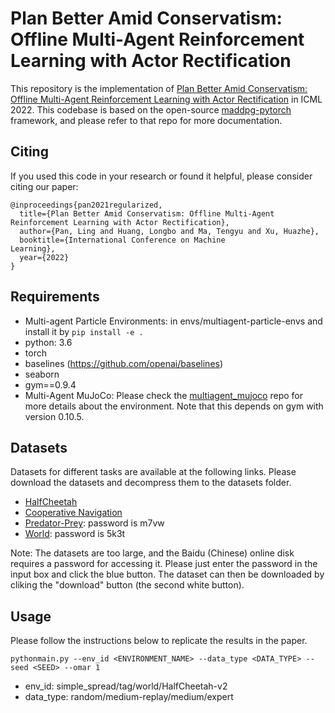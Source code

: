# Plan Better Amid Conservatism: Offline Multi-Agent Reinforcement Learning with Actor Rectification

This repository is the implementation of [Plan Better Amid Conservatism: Offline Multi-Agent Reinforcement Learning with Actor Rectification](https://proceedings.mlr.press/v162/pan22a/pan22a.pdf) in ICML 2022. This codebase is based on the open-source [maddpg-pytorch](https://github.com/shariqiqbal2810/maddpg-pytorch) framework, and please refer to that repo for more documentation.

## Citing

If you used this code in your research or found it helpful, please consider citing our paper:
```
@inproceedings{pan2021regularized,
  title={Plan Better Amid Conservatism: Offline Multi-Agent Reinforcement Learning with Actor Rectification},
  author={Pan, Ling and Huang, Longbo and Ma, Tengyu and Xu, Huazhe},
  booktitle={International Conference on Machine
Learning},
  year={2022}
}
```

## Requirements

- Multi-agent Particle Environments: in envs/multiagent-particle-envs and install it by `pip install -e .`
- python: 3.6
- torch
- baselines (https://github.com/openai/baselines)
- seaborn
- gym==0.9.4
- Multi-Agent MuJoCo: Please check the [multiagent_mujoco](https://github.com/schroederdewitt/multiagent_mujoco) repo for more details about the environment. Note that this depends on gym with version 0.10.5.

## Datasets
Datasets for different tasks are available at the following links. Please download the datasets and decompress them to the datasets folder.
- [HalfCheetah](https://drive.google.com/file/d/1zELoWUZoy3wPpwYni9t_TbzOjF4Px2f0/view?usp=sharing)
- [Cooperative Navigation](https://drive.google.com/file/d/1YVk_ajtvbcq8R2m0u0RasfB0csToV7XP/view?usp=sharing)
- [Predator-Prey](https://pan.baidu.com/s/16W-UyyCtfKDt9oTgeNOhJA): password is m7vw
- [World](https://pan.baidu.com/s/1pjZmeIAlaepPpug3b5olGA): password is 5k3t

Note: The datasets are too large, and the Baidu (Chinese) online disk requires a password for accessing it. Please just enter the password in the input box and click the blue button. The dataset can then be downloaded by cliking the "download" button (the second white button).

## Usage

Please follow the instructions below to replicate the results in the paper. 

```
pythonmain.py --env_id <ENVIRONMENT_NAME> --data_type <DATA_TYPE> --seed <SEED> --omar 1
```

- env_id: simple_spread/tag/world/HalfCheetah-v2
- data_type: random/medium-replay/medium/expert

